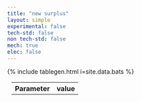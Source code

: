 ```yaml
---
title: "new surplus"
layout: simple
experimental: false
tech-std: false
non tech-std: false
mech: true
elec: false
---
```


<table style = "margin-left:10px" id = 'cont'>
  <tr>
    <th> Parameter </th>
    <th> value </th>
  </tr>
  <tr>
     {% include tablegen.html i=site.data.bats %} 
  </tr>
</table>
